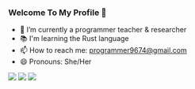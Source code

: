 ### Welcome To My Profile 👋

- 🔭 I’m currently a programmer teacher & researcher
- 📚 I'm learning the Rust language
- 📫 How to reach me: programmer9674@gmail.com
- 😄 Pronouns: She/Her

<img src="https://github-readme-stats.vercel.app/api/top-langs/?username=programmer96&layout=compact&theme=radical">
<img src="https://github-readme-stats.vercel.app/api?username=programmer96&show_icons=true&theme=radical">
<img src="https://komarev.com/ghpvc/?username=programmer96">
